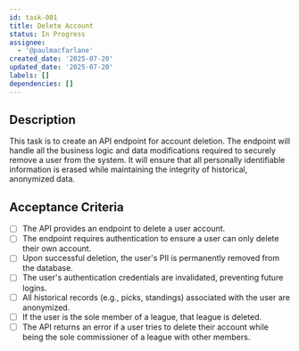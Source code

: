 ```yaml
---
id: task-001
title: Delete Account
status: In Progress
assignee:
  - '@paulmacfarlane'
created_date: '2025-07-20'
updated_date: '2025-07-20'
labels: []
dependencies: []
---
```


## Description

This task is to create an API endpoint for account deletion. The endpoint will handle all the business logic and data modifications required to securely remove a user from the system. It will ensure that all personally identifiable information is erased while maintaining the integrity of historical, anonymized data.

## Acceptance Criteria

- [ ] The API provides an endpoint to delete a user account.
- [ ] The endpoint requires authentication to ensure a user can only delete their own account.
- [ ] Upon successful deletion, the user's PII is permanently removed from the database.
- [ ] The user's authentication credentials are invalidated, preventing future logins.
- [ ] All historical records (e.g., picks, standings) associated with the user are anonymized.
- [ ] If the user is the sole member of a league, that league is deleted.
- [ ] The API returns an error if a user tries to delete their account while being the sole commissioner of a league with other members.
